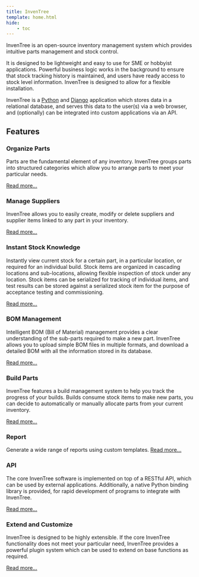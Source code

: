 ```yaml
---
title: InvenTree
template: home.html
hide:
    - toc
---
```



InvenTree is an open-source inventory management system which provides intuitive parts management and stock control.


It is designed to be lightweight and easy to use for SME or hobbyist applications. Powerful business logic works in the background to ensure that stock tracking history is maintained, and users have ready access to stock level information. InvenTree is designed to allow for a flexible installation.

InvenTree is a [Python](https://www.python.org/) and [Django](https://www.djangoproject.com/) application which stores data in a relational database, and serves this data to the user(s) via a web browser, and (optionally) can be integrated into custom applications via an API.

## Features


### Organize Parts

Parts are the fundamental element of any inventory. InvenTree groups parts into structured categories which allow you to arrange parts to meet your particular needs.

[Read more...](./part/index.md)

### Manage Suppliers

InvenTree allows you to easily create, modify or delete suppliers and supplier items linked to any part in your inventory.

[Read more...](./purchasing/supplier.md)

### Instant Stock Knowledge

Instantly view current stock for a certain part, in a particular location, or required for an individual build. Stock items are organized in cascading locations and sub-locations, allowing flexible inspection of stock under any location. Stock items can be serialized for tracking of individual items, and test results can be stored against a serialized stock item for the purpose of acceptance testing and commissioning.

[Read more...](./stock/stock.md)

### BOM Management

Intelligent BOM (Bill of Material) management provides a clear understanding of the sub-parts required to make a new part.
InvenTree allows you to upload simple BOM files in multiple formats, and download a detailed BOM with all the information stored in its database.

[Read more...](./manufacturing/bom.md)

### Build Parts

InvenTree features a build management system to help you track the progress of your builds.
Builds consume stock items to make new parts, you can decide to automatically or manually allocate parts from your current inventory.

[Read more...](./manufacturing/build.md)

### Report

Generate a wide range of reports using custom templates. [Read more...](./report/report.md)

### API

The core InvenTree software is implemented on top of a RESTful API, which can be used by external applications. Additionally, a native Python binding library is provided, for rapid development of programs to integrate with InvenTree.

[Read more...](./api/api.md)

### Extend and Customize

InvenTree is designed to be highly extensible. If the core InvenTree functionality does not meet your particular need, InvenTree provides a powerful plugin system which can be used to extend on base functions as required.

[Read more...](./extend/plugins.md)
